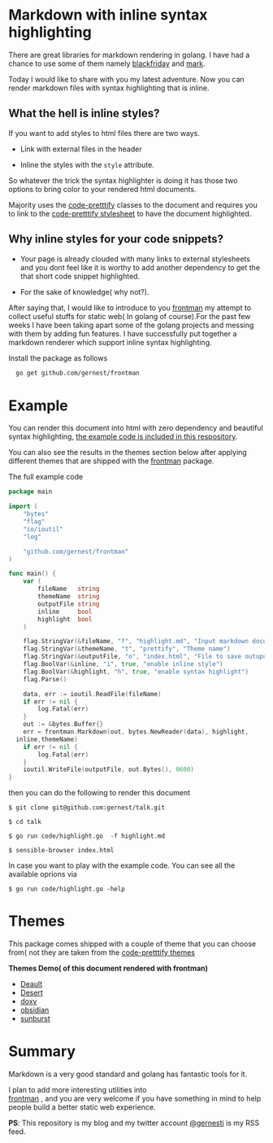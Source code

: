 # Markdown with inline syntax highlighting

There are great libraries for markdown rendering in golang. I have had a chance
to use  some of them namely
[blackfriday](https://github.com/russross/blackfriday) and
[mark](https://github.com/a8m/mark). 

Today I would like to share with you my latest adventure. Now you can render
markdown files with syntax highlighting that is inline.

## What the hell is inline styles?

If you want to add styles to html files there are two ways.

* Link with external files in the header

* Inline the styles with the `style` attribute.

So whatever the trick the syntax highlighter is doing it has those two options
to bring color to your rendered html documents.

Majority uses the [code-pretttify](https://github.com/google/code-prettify)
classes to the document and requires you to
link to the [code-pretttify
stylesheet](https://github.com/google/code-prettify#setup) to have the document
highlighted.

## Why inline styles for your code snippets?

* Your page is already clouded with many links to external stylesheets and
you dont feel like it is worthy to add another dependency 
to get the that short code snippet highlighted.

* For the sake of knowledge( why not?).


After saying that, I would like to introduce to you
[frontman](https://github.com/gernest/frontman) my attempt to 
collect useful  stuffs for static web( In golang of course).For the past few
weeks I have been taking apart some of the golang projects and messing with them
by adding fun features. I have successfully put together a markdown renderer
which support inline syntax highlighting.

Install the package as follows

```bash
  go get github.com/gernest/frontman
 ``` 

# Example

You can render this document into html with zero dependency and
beautiful syntax highlighting, [the example code is
included in this respository](code/highlight.go).

You can also see the results in the themes section below after applying
different themes that are shipped with the
[frontman](https://github.com/gernest/frontman)   package.

The full example code

```go
package main

import (
	"bytes"
	"flag"
	"io/ioutil"
	"log"

	"github.com/gernest/frontman"
)

func main() {
	var (
		fileName   string
		themeName  string
		outputFile string
		inline     bool
		highlight  bool
	)

	flag.StringVar(&fileName, "f", "highlight.md", "Input markdown document")
	flag.StringVar(&themeName, "t", "prettify", "Theme name")
	flag.StringVar(&outputFile, "o", "index.html", "File to save outuput")
	flag.BoolVar(&inline, "i", true, "enable inline style")
	flag.BoolVar(&highlight, "h", true, "enable syntax highlight")
	flag.Parse()

	data, err := ioutil.ReadFile(fileName)
	if err != nil {
		log.Fatal(err)
	}
	out := &bytes.Buffer{}
	err = frontman.Markdown(out, bytes.NewReader(data), highlight,
  inline,themeName)
	if err != nil {
		log.Fatal(err)
	}
	ioutil.WriteFile(outputFile, out.Bytes(), 0600)
}
```

then you can do the following to render this document

```shell
$ git clone git@github.com:gernest/talk.git

$ cd talk

$ go run code/highlight.go  -f highlight.md

$ sensible-browser index.html
```

In case you want to play with the example code. You can see all the available
oprions via

```shell
$ go run code/highlight.go -help
```

# Themes
This package comes shipped with a couple of theme that you can choose from( not
they are taken from the [code-pretttify
themes](https://rawgit.com/google/code-prettify/master/styles/index.html)


__Themes Demo( of this document rendered with frontman)__

* [Deault](http://gernest.github.io/frontman/highlight/prettify.html)
* [Desert](http://gernest.github.io/frontman/highlight/desert.html)
* [doxy](http://gernest.github.io/frontman/highlight/doxy.html)
* [obsidian](http://gernest.github.io/frontman/highlight/obsidian.html)
* [sunburst](http://gernest.github.io/frontman/highlight/sunburst.html)

# Summary
Markdown is a very good standard and golang has fantastic tools for it.

I plan to add more interesting utilities into  
[frontman](https://github.com/gernest/frontman) , and you are very
welcome if you have something in mind to help people build a better static web
experience.

__PS__: This repository is my blog and   my twitter account
[@gernesti](https://twitter.com/gernesti) is my
RSS feed.

